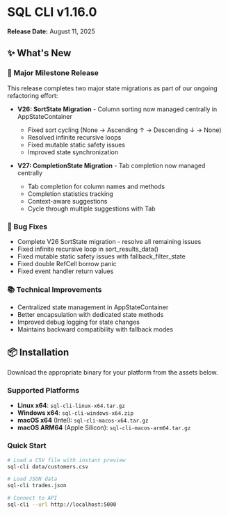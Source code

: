 # SQL CLI v1.16.0

**Release Date:** August 11, 2025

## ✨ What's New

### 🚀 Major Milestone Release

This release completes two major state migrations as part of our ongoing refactoring effort:

- **V26: SortState Migration** - Column sorting now managed centrally in AppStateContainer
  - Fixed sort cycling (None → Ascending ↑ → Descending ↓ → None)
  - Resolved infinite recursive loops
  - Fixed mutable static safety issues
  - Improved state synchronization

- **V27: CompletionState Migration** - Tab completion now managed centrally
  - Tab completion for column names and methods
  - Completion statistics tracking
  - Context-aware suggestions
  - Cycle through multiple suggestions with Tab

### 🐛 Bug Fixes
- Complete V26 SortState migration - resolve all remaining issues
- Fixed infinite recursive loop in sort_results_data()
- Fixed mutable static safety issues with fallback_filter_state
- Fixed double RefCell borrow panic
- Fixed event handler return values

### 📚 Technical Improvements
- Centralized state management in AppStateContainer
- Better encapsulation with dedicated state methods
- Improved debug logging for state changes
- Maintains backward compatibility with fallback modes

## 📦 Installation

Download the appropriate binary for your platform from the assets below.

### Supported Platforms
- **Linux x64**: `sql-cli-linux-x64.tar.gz`
- **Windows x64**: `sql-cli-windows-x64.zip`
- **macOS x64** (Intel): `sql-cli-macos-x64.tar.gz`
- **macOS ARM64** (Apple Silicon): `sql-cli-macos-arm64.tar.gz`

### Quick Start
```bash
# Load a CSV file with instant preview
sql-cli data/customers.csv

# Load JSON data
sql-cli trades.json

# Connect to API
sql-cli --url http://localhost:5000
```
